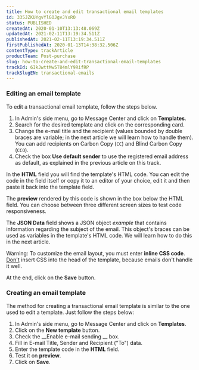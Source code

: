 ```yaml
---
title: How to create and edit transactional email templates
id: 335JZKUYgvYlGOJgvJYxRO
status: PUBLISHED
createdAt: 2020-01-10T13:13:48.069Z
updatedAt: 2021-02-11T13:19:34.511Z
publishedAt: 2021-02-11T13:19:34.511Z
firstPublishedAt: 2020-01-13T14:38:32.506Z
contentType: trackArticle
productTeam: Post-purchase
slug: how-to-create-and-edit-transactional-email-templates
trackId: 6IkJwttMw5T84mlY9RifRP
trackSlugEN: transactional-emails
---
```


### Editing an email template

To edit a transactional email template, follow the steps below.

1. In Admin's side menu, go to Message Center and click on __Templates__.
2. Search for the desired template and click on the corresponding card.
3. Change the e-mail title and the recipient (values bounded by double braces are variable; in the next article we will learn how to handle them). You can add recipients on Carbon Copy (`CC`) and Blind Carbon Copy (`CCO`).  
4. Check the box __Use default sender__ to use the registered email address as default, as explained in the previous article on this track.

In the __HTML__ field you will find the template's HTML code. You can edit the code in the field itself or copy it to an editor of your choice, edit it and then paste it back into the template field.

The __preview__ rendered by this code is shown in the box below the HTML field. You can choose between three different screen sizes to test code responsiveness.

The __JSON Data__ field shows a JSON object *example* that contains information regarding the subject of the email. This object's braces can be used as variables in the template's HTML code. We will learn how to do this in the next article.

<div class="alert alert-warning">
Warning: To customize the email layout, you must enter <strong>inline CSS code</strong>. <u>Don't</u> insert CSS into the head of the template, because emails don't handle it well.
</div>

At the end, click on the __Save__ button.

### Creating an email template

The method for creating a transactional email template is similar to the one used to edit a template. Just follow the steps below:

1. In Admin's side menu, go to Message Center and click on __Templates__.
2. Click on the __New template__ button.
3. Check the __Enable e-mail sending __ box.
4. Fill in E-mail Title, Sender and Recipient ("To") data.
5. Enter the template code in the __HTML__ field.
6. Test it on __preview__.
7. Click on __Save__.
